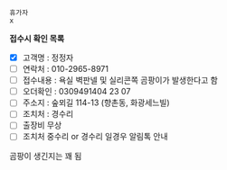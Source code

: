 ```
휴가자
x
```

**접수시 확인 목록**
- [x] 고객명 : 정정자
- [ ] 연락처 : 010-2965-8971
- [ ] 접수내용 : 욕실 벽판넬 및 실리콘쪽 곰팡이가 발생한다고 함
- [ ] 오더확인 : 0309491404 23 07
- [ ] 주소지 : 숲뫼길 114-13 (향촌동, 화광세느빌)
- [ ] 조치처 : 경수리
- [ ] 출장비 무상
- [ ] 조치처 중수리 or 경수리 일경우 알림톡 안내

곰팡이 생긴지는 꽤 됨
